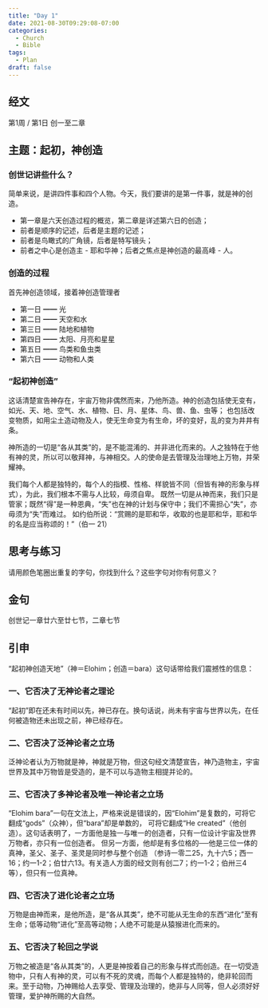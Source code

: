 ```yaml
---
title: "Day 1"
date: 2021-08-30T09:29:08-07:00
categories:
  - Church
  - Bible
tags:
  - Plan
draft: false
---
```

  
## 经文
第1周 / 第1日 创一至二章

## 主题：起初，神创造
### 创世记讲些什么？
简单来说，是讲四件事和四个人物。今天，我们要讲的是第一件事，就是神的创造。
* 第一章是六天创造过程的概览，第二章是详述第六日的创造；
* 前者是顺序的记述，后者是主题的记述；
* 前者是鸟瞰式的广角镜，后者是特写镜头；
* 前者之中心是创造主 - 耶和华神；后者之焦点是神创造的最高峰 - 人。
 
### 创造的过程
首先神创造领域，接着神创造管理者
* 第一日 ━━ 光
* 第二日 ━━ 天空和水
* 第三日 ━━ 陆地和植物
* 第四日 ━━ 太阳、月亮和星星
* 第五日 ━━ 鸟类和鱼虫类
* 第六日 ━━ 动物和人类

### “起初神创造”
这话清楚宣告神存在，宇宙万物非偶然而来，乃他所造。神的创造包括使无变有，如光、天、地、空气、水、植物、日、月、星体、鸟、兽、鱼、虫等；
也包括改变物质，如用尘土造动物及人，使无生命变为有生命，坏的变好，乱的变为井井有条。

神所造的一切是“各从其类”的，是不能混淆的、并非进化而来的。人之独特在于他有神的灵，所以可以敬拜神，与神相交。人的使命是去管理及治理地上万物，并荣耀神。

我们每个人都是独特的，每个人的指模、性格、样貌皆不同（但皆有神的形象与样式），为此，我们根本不需与人比较，毋须自卑。
既然一切是从神而来，我们只是管家；既然“得”是一种恩典，“失”也在神的计划与保守中；我们不需担心“失”，亦毋须为“失”而难过。
如约伯所说：“赏赐的是耶和华，收取的也是耶和华，耶和华的名是应当称颂的！”（伯一  21）

## 思考与练习
请用颜色笔圈出重复的字句，你找到什么？这些字句对你有何意义？

## 金句
创世记一章廿六至廿七节，二章七节

## 引申
“起初神创造天地”（神＝Elohim；创造＝bara）这句话带给我们震撼性的信息：

### 一、它否决了无神论者之理论

“起初”即在还未有时间以先，神已存在。换句话说，尚未有宇宙与世界以先，在任何被造物还未出现之前，神已经存在。

### 二、它否决了泛神论者之立场

泛神论者认为万物就是神，神就是万物，但这句经文清楚宣告，神乃造物主，宇宙世界及其中万物皆是受造的，是不可以与造物主相提并论的。

### 三、它否决了多神论者及唯一神论者之立场

“Elohim bara”一句在文法上，严格来说是错误的，因“Elohim”是复数的，可将它翻成“gods”（众神），但“bara”却是单数的，
可将它翻成“He created”（他创造）。这句话表明了，一方面他是独一与唯一的创造者，只有一位设计宇宙及世界万物者，亦只有一位创造者。
但另一方面，他却是有多位格的──他是三位一体的真神，圣父、圣子、圣灵是同时参与整个创造
（参诗一零二25，九十六5；西一16；约一1-2；伯廿六13。有关造人方面的经文则有创二7；约一1-2；伯卅三4等），但只有一位真神。

### 四、它否决了进化论者之立场

万物是由神而来，是他所造，是“各从其类”，绝不可能从无生命的东西“进化”至有生命；低等动物“进化”至高等动物；人绝不可能是从猿猴进化而来的。

### 五、它否决了轮回之学说

万物之被造是“各从其类”的，人更是神按着自己的形象与样式而创造。在一切受造物中，只有人有神的灵，可以有不死的灵魂，而每个人都是独特的，绝非轮回而来。至于动物，乃神赐给人去享受、管理及治理的，绝非与人同等，但人必须好好管理，爱护神所赐的大自然。